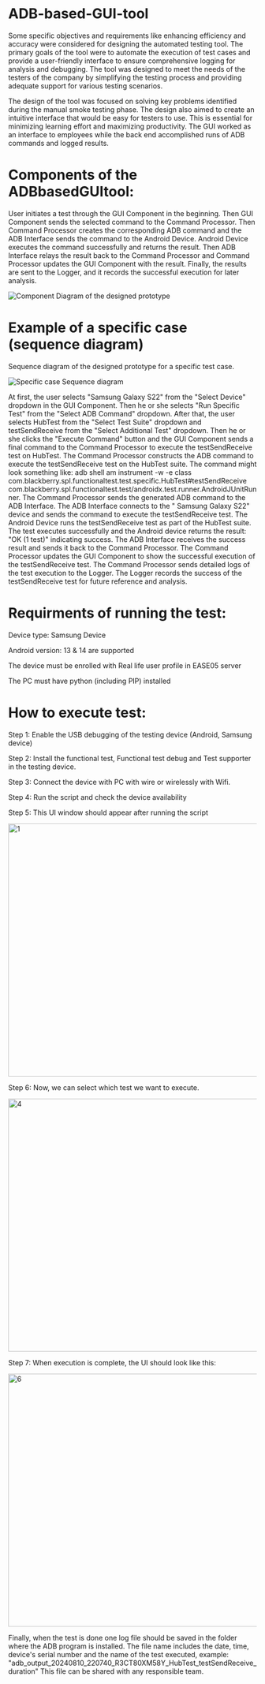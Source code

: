 # ADB-based-GUI-tool

Some specific objectives and requirements like enhancing efficiency and accuracy were considered for designing the automated testing tool. The primary goals of the tool were to automate the execution of test cases and provide a user-friendly interface to ensure comprehensive logging for analysis and debugging. The tool was designed to meet the needs of the testers of the company by simplifying the testing process and providing adequate support for various testing scenarios.

The design of the tool was focused on solving key problems identified during the manual smoke testing phase. The design also aimed to create an intuitive interface that would be easy for testers to use. This is essential for minimizing learning effort and maximizing productivity. The GUI worked as an interface to employees while the back end accomplished runs of ADB commands and logged results.


# Components of the ADBbasedGUItool:

User initiates a test through the GUI Component in the beginning. Then GUI Component sends the selected command to the Command Processor. Then Command Processor creates the corresponding ADB command and the ADB Interface sends the command to the Android Device. Android Device executes the command successfully and returns the result. Then ADB Interface relays the result back to the Command Processor and Command Processor updates the GUI Component with the result. Finally, the results are sent to the Logger, and it records the successful execution for later analysis.


![Component Diagram of the designed prototype](https://github.com/user-attachments/assets/5891976d-e6c3-45a6-a5a7-197c52b6a9ba)


# Example of a specific case (sequence diagram)
Sequence diagram of the designed prototype for a specific test case. 

![Specific case Sequence diagram](https://github.com/user-attachments/assets/6c868a13-89eb-4793-a373-fa9024537b94)



At first, the user selects "Samsung Galaxy S22" from the "Select Device" dropdown in the GUI Component. Then he or she selects "Run Specific Test" from the "Select ADB Command" dropdown. After that, the user selects HubTest from the "Select Test Suite" dropdown and testSendReceive from the "Select Additional Test" dropdown. Then he or she clicks the "Execute Command" button and the GUI Component sends a final command to the Command Processor to execute the testSendReceive test on HubTest. The Command Processor constructs the ADB command to execute the testSendReceive test on the HubTest suite. The command might look something like: adb shell am instrument -w -e class com.blackberry.spl.functionaltest.test.specific.HubTest#testSendReceive com.blackberry.spl.functionaltest.test/androidx.test.runner.AndroidJUnitRunner. The Command Processor sends the generated ADB command to the ADB Interface. The ADB Interface connects to the " Samsung Galaxy S22" device and sends the command to execute the testSendReceive test. The Android Device runs the testSendReceive test as part of the HubTest suite. The test executes successfully and the Android device returns the result: "OK (1 test)" indicating success. The ADB Interface receives the success result and sends it back to the Command Processor. The Command Processor updates the GUI Component to show the successful execution of the testSendReceive test. The Command Processor sends detailed logs of the test execution to the Logger. The Logger records the success of the testSendReceive test for future reference and analysis.

# Requirments of running the test:

Device type: Samsung Device

Android version: 13 & 14 are supported

The device must be enrolled with Real life user profile in EASE05 server

The PC must have python (including PIP) installed



# How to execute test:

Step 1: Enable the USB debugging of the testing device (Android, Samsung device)

Step 2: Install the functional test, Functional test debug and Test supporter in the testing device.

Step 3: Connect the device with PC with wire or wirelessly with Wifi.

Step 4: Run the script and check the device availability

Step 5: This UI window should appear after running the script

<img width="513" alt="1" src="https://github.com/user-attachments/assets/148ff32f-f6a9-4490-8184-bb4e0d477353">


Step 6: Now, we can select which test we want to execute.

<img width="513" alt="4" src="https://github.com/user-attachments/assets/29a98253-4f77-4c08-8936-9336f448f424">

Step 7: When execution is complete, the UI should look like this:

<img width="513" alt="6" src="https://github.com/user-attachments/assets/c07543df-bef1-4a5f-a05d-cc8763d40c5b">

Finally, when the test is done one log file should be saved in the folder where the ADB program is installed. The file name includes the date, time, device's serial number and the name of the test executed, example: "adb_output_20240810_220740_R3CT80XM58Y_HubTest_testSendReceive_duration" This file can be shared with any responsible team. 
